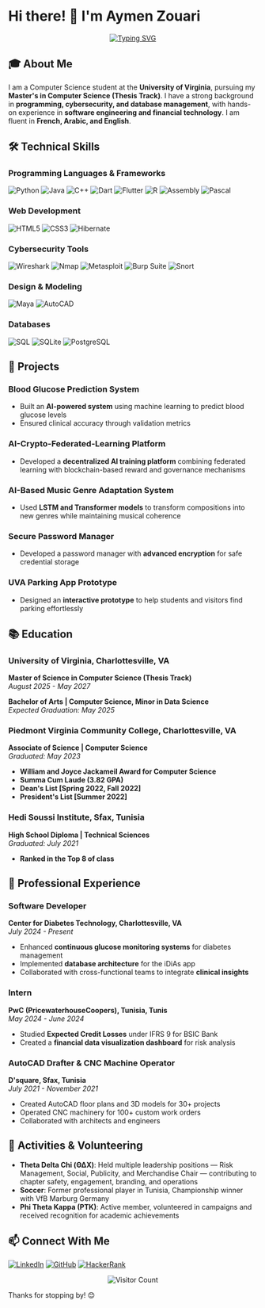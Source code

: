 # Hi there! 👋 I'm Aymen Zouari

<div align="center">
  
[![Typing SVG](https://readme-typing-svg.herokuapp.com?font=Fira+Code&pause=1000&color=2E3440&center=true&vCenter=true&width=435&lines=Computer+Science+Student;Machine+Learning+Enthusiast;Software+Developer;Cybersecurity+Researcher)](https://git.io/typing-svg)

</div>

## 🎓 About Me

I am a Computer Science student at the **University of Virginia**, pursuing my **Master's in Computer Science (Thesis Track)**. I have a strong background in **programming, cybersecurity, and database management**, with hands-on experience in **software engineering and financial technology**. I am fluent in **French, Arabic, and English**.

## 🛠️ Technical Skills

### Programming Languages & Frameworks
![Python](https://img.shields.io/badge/Python-3776AB?style=for-the-badge&logo=python&logoColor=white)
![Java](https://img.shields.io/badge/Java-007396?style=for-the-badge&logo=java&logoColor=white)
![C++](https://img.shields.io/badge/C%2B%2B-00599C?style=for-the-badge&logo=c%2B%2B&logoColor=white)
![Dart](https://img.shields.io/badge/Dart-0175C2?style=for-the-badge&logo=dart&logoColor=white)
![Flutter](https://img.shields.io/badge/Flutter-02569B?style=for-the-badge&logo=flutter&logoColor=white)
![R](https://img.shields.io/badge/R-276DC3?style=for-the-badge&logo=r&logoColor=white)
![Assembly](https://img.shields.io/badge/x86_Assembly-0078D4?style=for-the-badge&logo=assembly&logoColor=white)
![Pascal](https://img.shields.io/badge/Pascal-004482?style=for-the-badge&logo=pascal&logoColor=white)

### Web Development
![HTML5](https://img.shields.io/badge/HTML5-E34F26?style=for-the-badge&logo=html5&logoColor=white)
![CSS3](https://img.shields.io/badge/CSS3-1572B6?style=for-the-badge&logo=css3&logoColor=white)
![Hibernate](https://img.shields.io/badge/Hibernate-59666C?style=for-the-badge&logo=hibernate&logoColor=white)

### Cybersecurity Tools
![Wireshark](https://img.shields.io/badge/Wireshark-1679A7?style=for-the-badge&logo=wireshark&logoColor=white)
![Nmap](https://img.shields.io/badge/Nmap-004482?style=for-the-badge&logo=nmap&logoColor=white)
![Metasploit](https://img.shields.io/badge/Metasploit-5A5A5A?style=for-the-badge&logo=metasploit&logoColor=white)
![Burp Suite](https://img.shields.io/badge/Burp_Suite-FF6F00?style=for-the-badge&logo=burpsuite&logoColor=white)
![Snort](https://img.shields.io/badge/Snort-EA0029?style=for-the-badge&logo=snort&logoColor=white)

### Design & Modeling
![Maya](https://img.shields.io/badge/Maya-00A3FF?style=for-the-badge&logo=autodesk&logoColor=white)
![AutoCAD](https://img.shields.io/badge/AutoCAD-000000?style=for-the-badge&logo=autodesk&logoColor=white)

### Databases
![SQL](https://img.shields.io/badge/SQL-003B57?style=for-the-badge&logo=postgresql&logoColor=white)
![SQLite](https://img.shields.io/badge/SQLite-003B57?style=for-the-badge&logo=sqlite&logoColor=white)
![PostgreSQL](https://img.shields.io/badge/PostgreSQL-316192?style=for-the-badge&logo=postgresql&logoColor=white)

## 🚀 Projects

### Blood Glucose Prediction System
- Built an **AI-powered system** using machine learning to predict blood glucose levels
- Ensured clinical accuracy through validation metrics

### AI-Crypto-Federated-Learning Platform
- Developed a **decentralized AI training platform** combining federated learning with blockchain-based reward and governance mechanisms

### AI-Based Music Genre Adaptation System
- Used **LSTM and Transformer models** to transform compositions into new genres while maintaining musical coherence

### Secure Password Manager
- Developed a password manager with **advanced encryption** for safe credential storage

### UVA Parking App Prototype
- Designed an **interactive prototype** to help students and visitors find parking effortlessly

## 📚 Education

### University of Virginia, Charlottesville, VA
**Master of Science in Computer Science (Thesis Track)**  
*August 2025 - May 2027*

**Bachelor of Arts | Computer Science, Minor in Data Science**  
*Expected Graduation: May 2025*

### Piedmont Virginia Community College, Charlottesville, VA
**Associate of Science | Computer Science**  
*Graduated: May 2023*  
- **William and Joyce Jackameil Award for Computer Science**
- **Summa Cum Laude (3.82 GPA)**
- **Dean's List [Spring 2022, Fall 2022]**
- **President's List [Summer 2022]**

### Hedi Soussi Institute, Sfax, Tunisia
**High School Diploma | Technical Sciences**  
*Graduated: July 2021*  
- **Ranked in the Top 8 of class**

## 💼 Professional Experience

### Software Developer
**Center for Diabetes Technology, Charlottesville, VA**  
*July 2024 - Present*
- Enhanced **continuous glucose monitoring systems** for diabetes management
- Implemented **database architecture** for the iDiAs app
- Collaborated with cross-functional teams to integrate **clinical insights**

### Intern
**PwC (PricewaterhouseCoopers), Tunisia, Tunis**  
*May 2024 - June 2024*
- Studied **Expected Credit Losses** under IFRS 9 for BSIC Bank
- Created a **financial data visualization dashboard** for risk analysis

### AutoCAD Drafter & CNC Machine Operator
**D'square, Sfax, Tunisia**  
*July 2021 - November 2021*
- Created AutoCAD floor plans and 3D models for 30+ projects
- Operated CNC machinery for 100+ custom work orders
- Collaborated with architects and engineers

## 🎯 Activities & Volunteering

- **Theta Delta Chi (ΘΔΧ)**: Held multiple leadership positions — Risk Management, Social, Publicity, and Merchandise Chair — contributing to chapter safety, engagement, branding, and operations
- **Soccer**: Former professional player in Tunisia, Championship winner with VfB Marburg Germany
- **Phi Theta Kappa (PTK)**: Active member, volunteered in campaigns and received recognition for academic achievements

## 📫 Connect With Me

[![LinkedIn](https://img.shields.io/badge/LinkedIn-0077B5?style=for-the-badge&logo=linkedin&logoColor=white)](https://www.linkedin.com/in/aymen-zouari/)
[![GitHub](https://img.shields.io/badge/GitHub-181717?style=for-the-badge&logo=github&logoColor=white)](https://github.com/Az0202)
[![HackerRank](https://img.shields.io/badge/HackerRank-2EC866?style=for-the-badge&logo=hackerrank&logoColor=white)](https://app.joinhandshake.com/profiles/qjxaa4)

<div align="center">
  
![Visitor Count](https://profile-counter.glitch.me/Az0202/count.svg)

</div>

Thanks for stopping by! 😊

